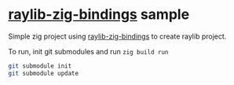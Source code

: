 # [raylib-zig-bindings](https://github.com/L-Briand/raylib-zig-bindings) sample

Simple zig project using [raylib-zig-bindings](https://github.com/L-Briand/raylib-zig-bindings) to create raylib
project.

To run, init git submodules and run `zig build run` 

```bash
git submodule init
git submodule update

```